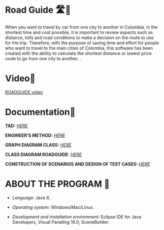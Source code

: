 # Road Guide 🛣️🚗

When you want to travel by car from one city to another in Colombia, in the shortest time and cost possible, it is important to review aspects such as distance, tolls and road conditions to make a decision on the route to use for the trip. Therefore, with the purpose of saving time and effort for people who want to travel to the main cities of Colombia, this software has been created with the ability to calculate the shortest distance or lowest price route to go from one city to another. .

# Video🎥

[ROADGUIDE video](https://youtu.be/nIolJAeOBV8)

# Documentation📃

**TAD:** _[HERE](https://github.com/JLRO1812/road-guide/blob/main/docs/TAD%20Graph.pdf)_

**ENGINEER'S METHOD:** _[HERE](https://github.com/JLRO1812/road-guide/blob/main/docs/RoadGuide-Metodo%20de%20Ingenieria%20.pdf)_

**GRAPH DIAGRAM CLASS:** _[HERE](https://github.com/JLRO1812/road-guide/blob/main/docs/Graph%20Diagram%20Class.pdf)_

**CLASS DIAGRAM ROADGUIDE:** _[HERE](https://github.com/JLRO1812/road-guide/blob/main/docs/Road%20Guide%20Class%20Diagram.pdf)_

**CONSTRUCTION OF SCENARIOS AND DESIGN OF TEST CASES:** _[HERE](https://github.com/JLRO1812/road-guide/blob/main/docs/PRUEBAS.pdf)_


# ABOUT THE PROGRAM 📩

- _Language:_ Java 8.

- _Operating system:_ Windows/Mac/Linux.

- _Development and installation environment:_ Eclipse IDE for Java Developers, Visual Parading 16.0, SceneBuilder.
